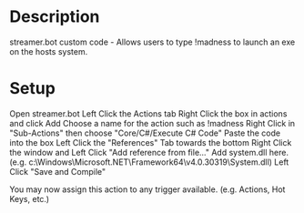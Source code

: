 # Description
streamer.bot custom code - Allows users to type !madness to launch an exe on the hosts system.

# Setup
Open streamer.bot
Left Click the Actions tab
Right Click the box in actions and click Add
Choose a name for the action such as !madness
Right Click in "Sub-Actions" then choose "Core/C#/Execute C# Code"
Paste the code into the box
Left Click the "References" Tab towards the bottom
Right Click the window and Left Click "Add reference from file..." Add system.dll here. (e.g. c:\Windows\Microsoft.NET\Framework64\v4.0.30319\System.dll)
Left Click "Save and Compile"


You may now assign this action to any trigger available. (e.g. Actions, Hot Keys, etc.)


